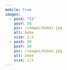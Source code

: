 ```yaml
---
mobile: true
images:
  - posX: "51"
    posY: 50
    pic: /images/bebe1.jpg
    alt: bebe
    size: 1/3
  - posX: 50
    posY: 50
    pic: /images/bebe2.jpg
    alt: bebe
    size: 1/3
---
```

